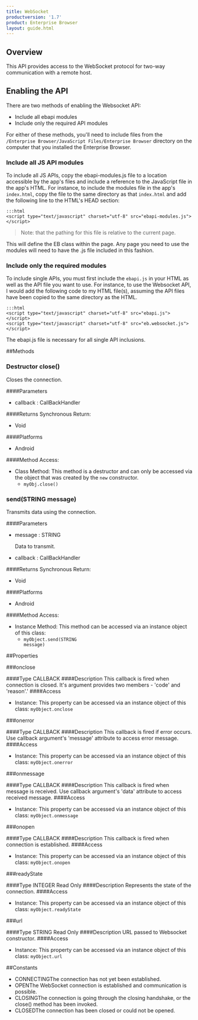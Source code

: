```yaml
---
title: WebSocket
productversion: '1.7'
product: Enterprise Browser
layout: guide.html
---
```



## Overview
This API provides access to the WebSocket protocol for two-way communication with a remote host.
## Enabling the API
There are two methods of enabling the Websocket API: 

* Include all ebapi modules 
* Include only the required API modules 

For either of these methods, you'll need to include files from the `/Enterprise Browser/JavaScript Files/Enterprise Browser` directory on the computer that you installed the Enterprise Browser.

### Include all JS API modules
To include all JS APIs, copy the ebapi-modules.js file to a location accessible by the app's files and include a reference to the JavaScript file in the app's HTML. For instance, to include the modules file in the app's `index.html`, copy the file to the same directory as that `index.html` and add the following line to the HTML's HEAD section:

    :::html
    <script type="text/javascript" charset="utf-8" src="ebapi-modules.js"></script>

> Note: that the pathing for this file is relative to the current page.

This will define the EB class within the page. Any page you need to use the modules will need to have the .js file included in this fashion.

### Include only the required modules
To include single APIs, you must first include the `ebapi.js` in your HTML as well as the API file you want to use. For instance, to use the Websocket API, I would add the following code to my HTML file(s), assuming the API files have been copied to the same directory as the HTML.

    :::html
    <script type="text/javascript" charset="utf-8" src="ebapi.js"></script>
    <script type="text/javascript" charset="utf-8" src="eb.websocket.js"></script>

The ebapi.js file is necessary for all single API inclusions.




##Methods



### <span class="label label-inverse"> Destructor</span> close()
Closes the connection.

####Parameters
<ul><li>callback : <span class='text-info'>CallBackHandler</span></li></ul>

####Returns
Synchronous Return:

* Void

####Platforms

* Android

####Method Access:

* Class Method: This method is a destructor and can only be accessed via the object that was created by the `new` constructor. 
	* <code>myObj.close()</code>


### send(<span class="text-info">STRING</span> message)
Transmits data using the connection.

####Parameters
<ul><li>message : <span class='text-info'>STRING</span><p>Data to transmit. </p></li><li>callback : <span class='text-info'>CallBackHandler</span></li></ul>

####Returns
Synchronous Return:

* Void

####Platforms

* Android

####Method Access:

* Instance Method: This method can be accessed via an instance object of this class: 
	* <code>myObject.send(<span class="text-info">STRING</span> message)</code>

##Properties



###onclose

####Type
<span class='text-info'>CALLBACK</span> 
####Description
This callback is fired when connection is closed. It's argument provides two members - 'code' and 'reason'.'
####Access


* Instance: This property can be accessed via an instance object of this class: <code>myObject.onclose</code>

###onerror

####Type
<span class='text-info'>CALLBACK</span> 
####Description
This callback is fired if error occurs. Use callback argument's 'message' attribute to access error message.
####Access


* Instance: This property can be accessed via an instance object of this class: <code>myObject.onerror</code>

###onmessage

####Type
<span class='text-info'>CALLBACK</span> 
####Description
This callback is fired when message is received. Use callback argument's 'data' attribute to access received message.
####Access


* Instance: This property can be accessed via an instance object of this class: <code>myObject.onmessage</code>

###onopen

####Type
<span class='text-info'>CALLBACK</span> 
####Description
This callback is fired when connection is established.
####Access


* Instance: This property can be accessed via an instance object of this class: <code>myObject.onopen</code>

###readyState

####Type
<span class='text-info'>INTEGER</span> <span class='label label-warning'>Read Only</span>
####Description
Represents the state of the connection.
####Access


* Instance: This property can be accessed via an instance object of this class: <code>myObject.readyState</code>

###url

####Type
<span class='text-info'>STRING</span> <span class='label label-warning'>Read Only</span>
####Description
URL passed to Websocket constructor.
####Access


* Instance: This property can be accessed via an instance object of this class: <code>myObject.url</code>

##Constants


* CONNECTINGThe connection has not yet been established.
* OPENThe WebSocket connection is established and communication is possible.
* CLOSINGThe connection is going through the closing handshake, or the close() method has been invoked.
* CLOSEDThe connection has been closed or could not be opened.

